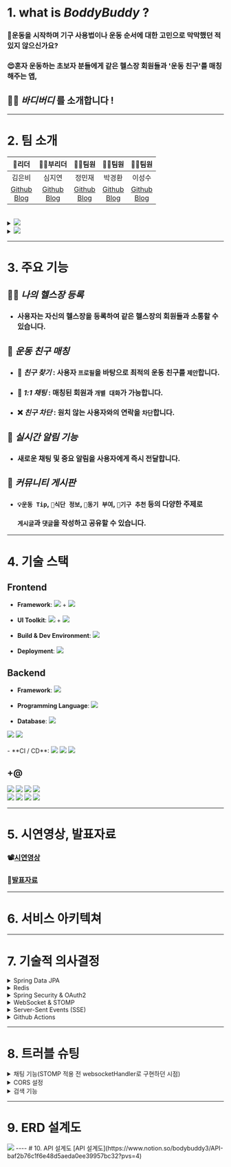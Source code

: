 # 1. what is *BoddyBuddy* ?
### 🥲운동을 시작하며 기구 사용법이나 운동 순서에 대한 고민으로 막막했던 적 있지 않으신가요?
### 😍혼자 운동하는 초보자 분들에게 같은 헬스장 회원들과 '운동 친구'를 매칭해주는 앱,

## 💪🏻 ***바디버디*** 를 소개합니다 !

---
# 2. 팀 소개
|                      👑리더                      |                     🧚‍♀️부리더                      |                          👨‍💻팀원                          |                         👨‍💻팀원                          |                        👨‍💻팀원                        |
|:----------------------------------------------:|:-----------------------------------------------------:|:----------------------------------------------------:|:---------------------------------------------------:|:------------------------------------------------:|
|                      김은비                       |                          심지연                          |                         정민재                          |                         박경환                         |                        이성수                       |
| [Github](https://github.com/eunb1)<br>[Blog]() | [Github](https://github.com/SIMJIYEON93)<br>[Blog]( ) | [Github](https://github.com/hohominjae)<br>[Blog]( ) | [Github](https://github.com/endrmseha)<br>[Blog]( ) | [Github](https://github.com/lss6181)<br>[Blog](https://velog.io/@lss6181) |
<br>
<details>
<summary> <img src="https://img.shields.io/badge/Git Convention-F05032?style=flat&logo=git&logoColor=white"/></summary>

- ### `main` 브랜치에서 직접 `commit` 또는 `push` 하지 않습니다.
- ### `Pull Request`는 2명 이상의 `Approve` 가 있을 때 머지 가능합니다.
- ### ❗️`PR`을 작성하기 전 본인이 작성한 코드가 올바르게 작동하는지 반드시 확인해주세요 ❗️
- ### git `branch` 네이밍 규칙
  - #### `main` 브랜치 
    - 사용자에게 배포 가능한 상태만을 관리합니다.
  - #### `develop` 브랜치 (Default 브랜치) 
    - 기능 개발을 위한 브랜치들을 병합하기 위해 사용합니다. 
    - 모든 기능이 추가되고 버그가 수정되어 배포 가능한 안정적인 상태라면 `develop` 브랜치를 `main` 브랜치에 병합합니다.
  - #### `feature` 브랜치
    - 새로운 기능 개발 및 버그 수정이 필요할 때마다 develop 브랜치로부터 분기합니다. 개발이 완료되면 develop 브랜치에 병합하여 다른 사람들과 공유합니다.
    - `feature/{이슈 번호}-{기능 요약}` 형식으로 브랜치 이름을 작성합니다.
    - 기능요약 부분을 작성할때 띄어쓰기는 `-`를 이용하여 작성합니다. 예시) `feature/3-user-login`
- ### Commit Message 규칙
  - `태그: 제목`의 형태이며, `:`뒤에만 `space`가 있음에 유의합니다.
    ```jsx
    feat: 새로운 기능 추가
    fix: 버그 수정
    docs: 문서 수정
    style: 코드 포맷팅, 세미콜론 누락, 코드 변경이 없는 경우
    refactor: 코드 리팩토링
    test: 테스트 코드, 리팩토링 테스트 코드 추가
    chore: 빌드 업무 수정, 패키지 매니저 수정

    예시) feat: 회원 가입 기능 구현
    ```
</details>

<details>
<summary> <img src="https://img.shields.io/badge/Coding Convention-C71D23?style=flat&logo=&logoColor=white"/></summary>

- ### [네이버 캠퍼스 핵데이 Java 코딩 컨벤션](https://naver.github.io/hackday-conventions-java/)을 준수합니다.
- ### 가독성을 높이기 위해 `코드 포맷팅`은 습관처럼 해주세요!
  - `Intellij` 단축키로 자동 정렬이 가능합니다.
  - 윈도우 `Ctrl+Alt+L` / 맥 `Cmd+Alt+L`
  - `Tab size : 2`, `Indent : 4`로 설정합니다.
</details>

---

# 3. 주요 기능

## 🏋️‍♀ *나의 헬스장 등록*
- ### 사용자는 자신의 헬스장을 등록하여 같은 헬스장의 회원들과 소통할 수 있습니다.

## 👥 *운동 친구 매칭*
- ### 🔎 *친구 찾기* : 사용자 `프로필`을 바탕으로 최적의 운동 친구를 `제안`합니다.
- ### 💬 *1:1 채팅* : 매칭된 회원과 `개별 대화`가 가능합니다.
- ### ❌ *친구 차단* : 원치 않는 사용자와의 연락을 `차단`합니다.

## 📢 *실시간 알림 기능*
- ### 새로운 채팅 및 중요 알림을 사용자에게 즉시 전달합니다.

## 📝 *커뮤니티 게시판*
- ### `💡운동 Tip`, `📰식단 정보`, `💪동기 부여`, `🦾기구 추천` 등의 다양한 주제로 <br><br>`게시글`과 `댓글`을 작성하고 공유할 수 있습니다.
---

# 4. 기술 스택
## Frontend

- **Framework**: <img src="https://img.shields.io/badge/Vue.js-4FC08D?style=flat&logo=vue.js&logoColor=white"> +
  <img src="https://img.shields.io/badge/HTML-E34F26?style=flat&logo=html5&logoColor=white">
  <br><br>
- **UI Toolkit**: <img src="https://img.shields.io/badge/Tailwind CSS-06B6D4?style=flat&logo=tailwindcss&logoColor=white"> +
  <img src="https://img.shields.io/badge/CSS-1572B6?style=flat&logo=css3&logoColor=white">
  <br><br>
- **Build & Dev Environment**: <img src="https://img.shields.io/badge/Vite-646CFF?style=flat&logo=vite&logoColor=white">
  <br><br>
- **Deployment**: <img src="https://img.shields.io/badge/Vercel-000000?style=flat&logo=vercel&logoColor=white">


## Backend

- **Framework**: <img src="https://img.shields.io/badge/Spring_Boot 3.1.2-6DB33F?style=flat&logo=springboot&logoColor=white"/>
  <br><br>
- **Programming Language**: <img src="https://img.shields.io/badge/Java 17-007396?style=flat"/>
  <br><br>
- **Database**: <img src="https://img.shields.io/badge/MySQL-4479A1?style=flat&logo=mysql&logoColor=white"/>
<img src="https://img.shields.io/badge/Redis-DC382D?style=flat&logo=redis&logoColor=white"/>
<img src="https://img.shields.io/badge/AWS RDS-527FFF?style=flat&logo=amazonrds&logoColor=white"/>
  <br><br>
- **CI / CD**: <img src="https://img.shields.io/badge/GitHub Actions-2088FF?style=flat&logo=githubactions&logoColor=white"/>
  <img src="https://img.shields.io/badge/Amazon_EC2-FF9900?style=flat&logo=amazonec2&logoColor=white"/>
  <img src="https://img.shields.io/badge/Amazon_S3-569A31?style=flat&logo=amazons3&logoColor=white"/>

## +@
<img src="https://img.shields.io/badge/Spring_Security-6DB33F?style=flat&logo=springsecurity&logoColor=white"/>
<img src="https://img.shields.io/badge/Spring_Data_JPA-6DB33F?style=flat">
<img src="https://img.shields.io/badge/WebSocket-CD9834?style=flat"/>
<img src="https://img.shields.io/badge/STOMP-E6E6E6?style=flat&logo=&logoColor=white"/><br>
<img src="https://img.shields.io/badge/JWT-A9225C?style=flat">
<img src="https://img.shields.io/badge/Gradle-02303A?style=flat&logo=gradle&logoColor=white"/>
<img src="https://img.shields.io/badge/Hibernate-59666C?style=flat&logo=Hibernate&logoColor=white"/>
<img src="https://img.shields.io/badge/Postman-FF6C37?style=flat&logo=Postman&logoColor=white"/>


---

# 5. 시연영상, 발표자료
### 📽️[시연영상](https://www.youtube.com/watch?v=4pf3NvqKD1w)
### 📜[발표자료](https://www.notion.so/bodybuddy3/881c232533fb431a839652a9fae5670a?pvs=4)

---

# 6. 서비스 아키텍쳐

---
# 7. 기술적 의사결정

<details>
<summary>Spring Data JPA</summary>

### 💡 데이터 액세스 레이어 구축을 위한 주요 고려 사항은 **코드의 간결성**과 **유지보수성** 이었습니다.
- #### 👍 **코드의 간결성**
  - `Repository interface`를 통해 복잡한 `query`도 직관적으로 표현할 수 있습니다.
- #### 👍 **`Query` 최적화**
  - `JPA`가 쿼리의 성능을 내부적으로 **최적화** 합니다.
- #### 👍 **코드 `중복` 최소화**
  - `기본 CRUD 메소드를 제공`하여 반복되는 코드의 작성을 줄입니다.
- #### 👍 **데이터베이스 `중립성`**
  - 다양한 데이터베이스 전환 시 구현 로직 변경 없이 호환성을 유지합니다.
</details>

<details>
<summary>Redis</summary>

### 💡 **JWT** 를 이용한 인증에서 토큰의 유효성과 관리 문제를 해결하기 위해 `Redis`를 선택했습니다.
- #### 👍 **빠른 응답 시간**
  - `인메모리` 특성으로 **빠른 데이터 액세스**가 가능합니다.
- #### 👍 **`휘발성` 데이터 관리**
  - `TTL` 기능을 이용해 `토큰의 생명 주기`를 효율적으로 관리합니다.
- #### 👍 **분산 환경 지원**
  - `대규모` 사용자 환경에서도 `안정적인` 성능을 보장합니다.
- #### 👍 **`Token Blacklisting`**
  - 필요한 토큰의 `접근을 제한`하는 기능을 구현합니다.
- #### 👍 **확장성**
  - **세션 관리**부터 **실시간 알림**까지 `다양한 활용 가능성`이 있습니다.
</details>

<details>
<summary>Spring Security & OAuth2</summary>

### 💡 사용자의 로그인 경험을 개선하기 위해 소셜 로그인 기능을 도입하고자 하였습니다.
### ➡️Google, Naver, Kakao와의 연동을 위해 Spring Security와 OAuth2를 활용했습니다.
- #### 👍 **인증 서버 연동**
  - Spring Security가 OAuth2 클라이언트 역할을 하여 소셜 플 랫폼의 인증폼서서버 신합니다.
- #### 👍 **사용자 정보 수집**
  - 인증 후 필요한 사용자의 기본 정보를 수집하여 우리 서비스의 DB에 저장하거나 업데이트합니다.
- #### 👍 **보안**
  - 인증 토큰 및 사용자 정보는 안전하게 보호됩니다.
</details>

<details>
<summary>WebSocket & STOMP</summary>

### 💡 WebSocket
- 헬스 친구 매칭 서비스에서 `실시간 채팅`은 중요한 기능 중 하나로, 사용자들에게 빠른 응답 및 `실시간 소통의 필요성`이 있었습니다.<br>
기존의 `HTTP 요청-응답 모델`에서는 이러한 실시간 통신을 구현하기 힘들다는 `문제점`이 있었고,<br>
이를 해결하기 위해 `실시간 양방향 통신`을 지원하는 프로토콜인 `WebSocket`을 도입하였습니다.<br>
`서버와 클라이언트` 간의 `지속적인 연결 상태를 유지`하게 해 주어 실시간 데이터 교환이 가능합니다.

### 💡 STOMP (Simple Text Oriented Messaging Protocol)
- 단순히 웹소켓만으로는 메시지 라우팅이나 메시지 형식 정의 등의 복잡한 기능을 처리하기 어려웠습니다.<br>
  채팅에서는 여러 채팅방이나 다양한 상황에 따른 메시지 전송이 필요하기 때문에
  STOMP를 사용하여 이를 효율적으로 관리하고 구현했습니다.<br>
  STOMP는 간단한 `텍스트 기반 메시징 프로토콜`로, `WebSocket 위에서 동작`하며, `publish/subscribe`, `point-to-point` 등의 메시징 패턴을 지원합니다.
</details>

<details>
<summary>Server-Sent Events (SSE)</summary>

### 💡 채팅 메시지, 새로운 게시글 및 댓글에 대한 실시간 알림을 구현하고자 하였습니다.
### ➡️ 서버에서 클라이언트로의 단방향 정보 전달에 특화된 SSE를 선택하였습니다.
- #### 👍 **단방향 통신**
  - SSE는 서버에서 클라이언트로의 단방향 통신이 가능합니다. 이는 알림 서비스에서 필요한 특징이며, 
  <br>특별한 설정이나 복잡한 핸드쉐이크 없이도 실시간 정보를 전송할 수 있습니다.
- #### 👍 **자동 재연결**
  - 클라이언트와 서버 간의 연결이 끊어진 경우, SSE는 자동으로 재연결을 시도합니다. 
  <br>이로 인해 잠시의 네트워크 문제로 인해 알림이 누락되는 경우를 최소화할 수 있습니다.
- #### 👍 **기본 HTTP 프로토콜 활용**
  - SSE는 표준 HTTP 프로토콜을 사용하기 때문에, 별도의 프로토콜 설정이나 프록시 설정 변경 없이도 기존의 인프라 위에서 운영할 수 있습니다.
- #### 👍 **효율적인 리소스 사용**
  - SSE는 헤더 정보와 함께 간단한 텍스트 형식의 메시지를 전송하기 때문에, 리소스를 효율적으로 사용하면서도 빠른 알림 전달이 가능합니다.
</details>

<details>
<summary>Github Actions</summary>

### 💡 CI/CD 파이프라인을 구축하기 위해 Github Actions를 사용했습니다.
- #### 👍 **통합 환경**
  - 소스 코드 저장소와 CI/CD 환경이 통합되어 있습니다.
- #### 👍 **쉬운 구성**
  - YML 파일 기반으로 파이프라인을 설정하여 복잡한 설정 없이도 CI/CD를 구축할 수 있습니다.
</details>

---

# 8. 트러블 슈팅
<details>
<summary>채팅 기능(STOMP 적용 전 websocketHandler로 구현하던 시점)</summary>

### 소켓 연결을 시도한 클라이언트(사용자)의 session을 HashSet에 담아 관리.
```java
private Set<WebSocketSession> sessions = new HashSet<>();
```
- ### 문제
    해당 필드를 `Dto`쪽에 선언하여 session을 추가해주고 추가된 session들에게 채팅 메세지를 뿌려준다는 의도였지만, `sessions.add`를 했는데 기존에 추가해뒀던 session은 유지되지 않는 문제 발생.
- ### 원인 
    `Dto`는 `WebSocketHandler`에서 로직이 수행되면서 `새로운 객체가 생성`되어 각 클라이언트들의 요청 마다 `다른 Dto`가 생성되어 버리는 셈. 그러므로 그 안에 필드로 있던 `sessions` 또한 유지가 아닌 `요청마다 새로 만들어지는 것`이다.
- ### 해결 
    `Dto`가 아닌 `WebSocketHandler` 클래스에 필드로 선언을 해주어 유지됨을 확인.
- ### 추가 개선 
    필드로 선언 하지않고 `SessionManager`라는 클래스를 따로 만들어 `클래스 주입`을 받음으로서 좀 더 객체화 할 수 있게 되었음.  `Set` 자료구조로 담으니 채팅방 별로 구분하여 메세지를 보내는 처리를 할 수가 없어 `Map`으로 변경.
<br>`(Key : 채팅방Id, Value : 해당채팅방에 들어온 session들 담는 Set자료구조)`
```java
private Map<Long, Set<WebSocketSession>> sessions = new HashMap<>();
```
</details>

<details>
<summary>CORS 설정</summary>

- ### 문제
  CORS 설정을 했음에도 프론트에서 백엔드로 로그인 요청을 보낼 때 에러 발생하는 문제
  <img style="display: block;-webkit-user-select: none;margin: auto;cursor: zoom-in;background-color: hsl(0, 0%, 90%);transition: background-color 300ms;" src="https://ifh.cc/g/f2lBWW.jpg" width="636" height="206">
- ### 원인
  스프링 시큐리티 필터 체인은 웹 MVC 필터 체인보다 먼저 실행되므로 스프링 시큐리티 필터가 요청을 차단하게 되어 웹 MVC의 CORS 설정에 도달하지 못함, 스프링 시큐리티에도 별도의 설정이 필요!
- ### 해결
  `CorsConfigurationSource` 타입 Bean 등록 후 스프링 시큐리티 설정에서 CORS 활성화
```java
@Configuration
@EnableWebSecurity
@RequiredArgsConstructor
public class WebSecurityConfig {

    @Bean
    CorsConfigurationSource corsConfigurationSource() {
        CorsConfiguration configuration = new CorsConfiguration();
        configuration.setAllowedOrigins(Arrays.asList("http://localhost:5173"));
        configuration.setAllowedMethods(Arrays.asList("HEAD", "GET", "POST", "PUT"));
        configuration.setAllowedHeaders(Arrays.asList("Authorization", "Cache-Control", "Content-Type"));
        configuration.setAllowCredentials(true);
        UrlBasedCorsConfigurationSource source = new UrlBasedCorsConfigurationSource();
        source.registerCorsConfiguration("/api/**", configuration);
        return source;
    }

    @Bean
    public SecurityFilterChain securityFilterChain(HttpSecurity http) throws Exception {
        http.cors(cors -> cors.configurationSource(corsConfigurationSource()));

        // 기타 설정 ...
    }
}
```

</details>

<details>
<summary>검색 기능</summary>

- ### 문제
  제목이 일치해야만 검색이 되는 문제 발생
- ### 원인
  제목으로 검색 기능을 레포지토리의 findbyTitle로 구성
```java
List<Post> findByTitle(String postTitle);
```
- ### 해결
    - #### 검색 기능을 개선하면서 제목만 검색이 가능하게 할 것인지 제목, 컨텐츠 검색이 가능하게 할 것이지에 대한 고민이 생겼습니다.<br>제목만 검색이라면 단순 like검색으로 커버할 수 있는 지점이 어느정도 있을 것이고, 그 지점을 넘어 성능상 한계가 왔을 때 어떤 대안으로 발전시킬지 논의하게 되었습니다.
    - #### 대안으로는 `ES(Elastic Search)`가 선택 되었는데 ES는 장단이 확실했습니다.
      - 장점 : Scale out을 통한 지속적인 확장 가능
      - 단점 : 비용의 발생

</details>

---
# 9. ERD 설계도
<img src='https://ifh.cc/g/0X6pfX.jpg' border='0'>
----
# 10. API 설계도
[API 설계도](https://www.notion.so/bodybuddy3/API-baf2b76c1f6e48d5aeda0ee39957bc32?pvs=4)